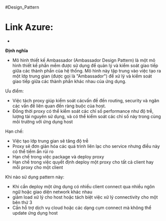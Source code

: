 #Design_Pattern 

# Link Azure:
*

**Định nghĩa**

- Mô hình thiết kế Ambassador (Ambassador Design Pattern) là một mô hình thiết kế phần mềm được sử dụng để quản lý và kiểm soát giao tiếp giữa các thành phần của hệ thống. Mô hình này tập trung vào việc tạo ra một lớp trung gian (được gọi là "Ambassador") để xử lý và kiểm soát giao tiếp giữa các thành phần khác nhau của ứng dụng.


Ưu điểm:
- Việc tách proxy giúp kiểm soát cácvấn đề đến routing, security và ngăn các vấn đề liên quan đến ràng buộc của host.
- Đồng thời proxy có thể kiểm soát các chỉ số performance như độ trễ, lượng tài nguyên sử dụng, và có thể kiểm soát các chỉ số này trong cùng môi trường với ứng dụng host

Hạn chế:
- Việc tạo lớp trung gian sẽ tăng độ trễ
- Proxy sẽ đơn giản hóa các quá trình liên lạc cho service nhưng điều này có thể tiềm ẩn rủi ro
- Hạn chế trong việc package và deploy proxy
- Hạn chế trong việc quyết định deploy một proxy cho tất cả client hay mỗi proxy cho một client

Khi nào sử dụng pattern này:
- Khi cần deploy một ứng dụng có nhiều client connect qua nhiều ngôn ngữ hoặc giao diện network khác nhau
- giảm load xử lý cho host hoặc tách biệt việc xử lý connectivity cho một bên thứ 3
- Cần hỗ trợ dịch vụ cloud hoặc các dạng cụm connect mà không thể update ứng dụng host